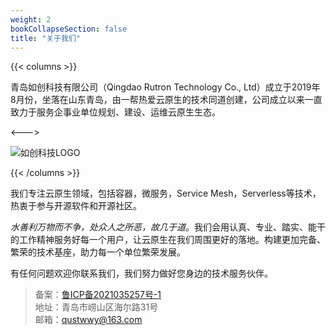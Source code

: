 ```yaml
---
weight: 2
bookCollapseSection: false
title: "关于我们"
---
```


{{< columns >}}

青岛如创科技有限公司（Qingdao Rutron Technology Co., Ltd）成立于2019年8月份，坐落在山东青岛，由一帮热爱云原生的技术同道创建，公司成立以来一直致力于服务企事业单位规划、建设、运维云原生生态。

<--->

![如创科技LOGO](/images/rutron-logo-xs.png)

{{< /columns >}}

我们专注云原生领域，包括容器，微服务，Service Mesh，Serverless等技术，热衷于参与开源软件和开源社区。

_水善利万物而不争，处众人之所恶，故几于道_。我们会用认真、专业、踏实、能干的工作精神服务好每一个用户，让云原生在我们周围更好的落地。构建更加完备、繁荣的技术基座，助力每一个单位繁荣发展。

有任何问题欢迎你联系我们，我们努力做好您身边的技术服务伙伴。

> 备案：[鲁ICP备2021035257号-1](https://beian.miit.gov.cn/#/Integrated/index)  
> 地址：青岛市崂山区海尔路31号  
> 邮箱：qustwwy@163.com
